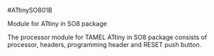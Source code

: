 <!--- PrjInfo ---> <!--- Please remove this line after manually editing --->
<!--- 00a56be08b96043df9e37d6aff7b6990 --->
<!--- Created:20170111-16:38: ---> 
<!--- Author:Mlab: ---> 
<!--- AuthorEmail:mlab@mlab.cz: ---> 
<!--- Tags:imported: ---> 
<!--- Ust:None: ---> 
<!--- Name:ATtinySO801B: --->
#ATtinySO801B 
<!--- LongName --->
Module for ATtiny in SO8 package
<!--- ELongName ---> 

<!--- Lead --->
The processor module for TAMEL ATtiny in SO8 package consists of 
  processor, headers, programming header and RESET push button.
<!--- ELead ---> 


​
​
<!--- Description --->
<!--- EDescription --->
<!--- Content --->
<!--- EContent --->
            